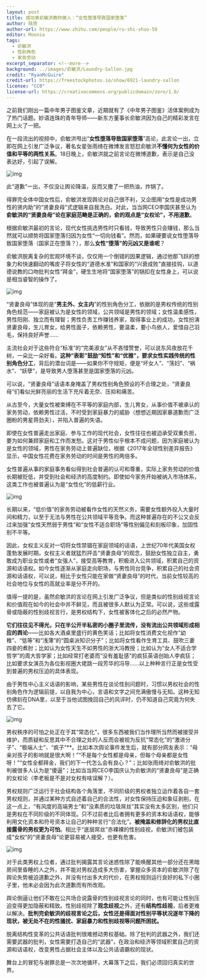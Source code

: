 ```yaml
---
layout: post
title: 成功男俞敏洪教你做人：“女性堕落导致国家堕落”
author: 陆贽
author-url: https://www.zhihu.com/people/ru-shi-shuo-59
editor: Moonia
tags:
  - 俞敏洪
  - 性别角色
  - 家务劳动
excerpt_separator: <!--more-->
background: ../images/俞敏洪/Laundry-Sallon.jpg
credit: "RyanMcGuire"
credit-url: https://freestockphotos.io/show/6921-laundry-sallon
license: "CC0"
license-url: https://creativecommons.org/publicdomain/zero/1.0/
---
```


<!--more-->



之前我们刚出一篇中年男子图鉴文章，近期就有了《中年男子图鉴》活体案例成为了热门话题。妙语连珠的青年导师——新东方董事长俞敏洪因为自己的精彩发言在网上火了一把。

在一段流出的视频中，俞敏洪甩出“**女性堕落导致国家堕落**”高论，此言论一出，立即在网上引发广泛争议，著名女星张雨绮在微博发言怒怼俞敏洪**不懂何为女性的价值和平等的两性关系**。18日晚上，俞敏洪就之前言论在微博道歉，表示是自己没表达好，引起了误解。



<img class="img-fluid" src="../images/俞敏洪/1bccea0727cf952163d938a6b32718ab-sz_233957.png" alt="img">



此“道歉”一出，不仅没让舆论降温，反而又撒了一把热油，炸锅了。



得罪完全体中国女性后，俞敏洪发现舆论对自己很不利，又企图用“女性是成功男性的贤内助”的“贤妻良母”式逻辑来自我洗白。对此，当当网CEO李国庆甚至认为**俞敏洪的“贤妻良母”论在家庭范畴是正确的，俞的观点是“女权论”，不用道歉**。



根据俞敏洪最初的言论，现代女性挑选男性时只看钱，导致男性只会赚钱，那么当然就可以顺势将国家堕落归因为女性“一切向钱看”。然而，如果硬要说女性堕落导致国家堕落（国家正在堕落？），那么**女性“堕落”的元凶又是谁呢**？

俞敏洪脱离复杂的宏观环境不谈，仅仅用一个倒错的因果逻辑，通过他那飞跃的想象力和快速翻动的嘴皮子将女性的“道德水准”和国家的“兴衰成败”直接挂钩，以道德说教的口吻批判女性“拜金”，硬生生地将“国家堕落”的锅扣在女性身上，可以说是相当睿智的操作了。



<img class="img-fluid" src="../images/俞敏洪/667e58797a3d5c616c1d32ca82563899-sz_383446.jpg" alt="img">



“贤妻良母”体现的是“**男主外、女主内**”的性别角色分工，依据的是男权传统的性别角色规范——家庭被认为是女性的领域，公共领域是男性的领域；女性温柔感性，男性阳刚、独立而有理智；男性负责工作赚钱养家，取得事业上的成功，女性扮演贤妻良母，生儿育女，给男性面子，依赖男性，要温柔，要小鸟依人，爱惜自己羽毛，保持良好声誉……

主流社会对于这些符合“标准”的“完美淑女”从不吝惜赞誉，可以说东风夜放花千树，一朵比一朵好看。**这种“表彰”鼓励“知性”和“优雅”，要求女性实践传统的性别角色分工**，背后的潜台词是——如果你不守规矩，便是“坏女人”、“荡妇”、“祸水”、“妖孽”，是导致男人堕落甚至是国家堕落的元凶。

可以说，“贤妻良母”话语本身掩盖了男权性别角色预设的不合理之处，“贤妻良母”们看似光鲜亮丽的生活下充斥着无奈、压抑和痛苦。

从古至今，大量女性被束缚在不平等的家庭内部，生儿育女，从事价值不被承认的家务劳动，依赖男性过活，不时受到家庭暴力的威胁（想想近期因家暴道歉而广泛圈粉的男星蒋劲夫），并陷入普遍的失语。

即使在女性普遍走出家庭、参与工作的现代社会，女性往往也被迫承受双重负担，要为如何兼顾家庭和工作而发愁。这对于男性似乎根本不成问题，因为家庭被认为是女性的领域，男性在家务劳动上普遍缺位，根据《2017年全球性别差异报告》显示，中国女性花费在家务劳动的时间是男性的两倍多。

女性普遍从事的家庭事务看似得到社会普遍的认可和尊重，实际上家务劳动的价值长期被贬低，并受到社会和经济的高度制约。即使如今家务开始被纳入市场体系，这类工作也被普遍认为是“女性化”的低薪行业。



<img class="img-fluid" src="../images/俞敏洪/60c05003418bea6a34a9fc6ae67318fd-sz_316707.jpg" alt="img">





长期以来，“低价值”的家务劳动被看作女性的天然义务，需要女性额外投入大量时间和精力，以至于无法与男性在公共领域平等竞争。而这种普遍存在的不公又会反过来加强“女性天然弱于男性”和“女性不适合职场”等性别偏见和刻板印象，加固性别不平等。

因此，女权主义反对一切将女性禁锢在家庭领域的话语，上世纪70年代美国女权蓬勃发展时期，女权主义者就猛烈抨击“贤妻良母”的观念，鼓励女性独立自主，勇敢成为职业女性或者“女强人”，接受高等教育，积极进入公共领域，积累自己的资源和话语权。如今女性逐渐从家庭走向职场，与男性同台竞争，积累自己的社会资源和话语权，可以说，相比于女性只能在家做“贤妻良母”的时代，当前女性较高的社会地位与女性的高就业率是分不开的。

值得一提的是，虽然俞敏洪的言论在网上引发广泛争议，但是类似的性别歧视言论和价值观在如今的社会中并不鲜见，而且被很多人默认为正常。可以说，这些或露骨或隐蔽的性别歧视言行，是男权结构下，女性被客体化之后的必然产物。

**它们往往见不得光，只在半公开半私密的小圈子里流传，没有流出公共领域形成相应的舆论**——比如各大酒桌里盛行的黄色笑话；比如将女性消费文化视作“幼稚”、“低等”和“浅薄”的“圆桌派知识分子”；比如将女性看作生育工具、鼓吹三妻四妾的煮肘；比如认为女性天生不如男性的浙大冯教授；比如认为“女人不适合学哲学”的周大哲学家；比如经常打老婆而“没有羞耻感”的疯狂英语创始人李疯狂；比如要求女演员为各位影视圈大佬跳一段芳华的冯导……以上种种言行正是女性受到普遍的男权压迫的具体表现。

由于男性中心主义话语的影响，某些男性在谈论性别问题时，习惯以男权社会的性别角色作为逻辑前提，以自我为中心，言语和文字之间充满傲慢与无知。这种无知仿佛刻在DNA里，以至于当他试图挽回自己的风评时，仍不知道自己究竟为何失去了它。



<img class="img-fluid" src="../images/俞敏洪/0bb621fa04cae63dc8f0d80ba2d92040-sz_222241.png" alt="img">



男权秩序的可怕之处正在于其“常态化”，很多东西被我们当作理所当然而被接受并维护，而质疑和反思其中不合理之处的人反而会被视为反抗“常态化”的“激进分子”、“极端人士”、“疯子”**。比如本次舆论事件发生后，就有部分网友表示：“母亲对孩子的影响就是很大啊！”“不是每个女性都是母亲，但每个母亲都是女性呀！”“女性全都拜金，我们的下一代怎么会有良心？”；比如张雨绮对俞敏洪的批判被很多人认为是“傻逼”；比如当当网CEO李国庆认为俞敏洪的“贤妻良母”是正确的女权论（李老板是不是对女权有啥误解？）。

男权规则广泛运行于社会结构各个角落里，不同阶级的男权者独立运作着各自一套男权规则，并通过某种方式自述着自己的合法性，对女性保持压迫和象征剥削，在这一点上，“有风度的高端男士”和“没素质的垃圾屌丝”其实没有太多区别，他们只是男权在不同阶级的不同体现。只不过前者比后者拥有更多的资本和话语权，能够利用文化资本和符号资本让自己的种种言行“合法化”。**被掩盖和修辞化的男权比直接露骨的男权更为可怕**。相比于“底层屌丝”赤裸裸的性别歧视，俞敏洪们被包装成“女权”的“贤妻良母”论更容易被人接受，也更有危害。



<img class="img-fluid" src="../images/俞敏洪/1e614ddd9cb0b34bfe48af03fbead171-sz_215807.jpg" alt="img">



对于此类男权上位者，通过批判揭露其言论迷惑性除了能唤醒其他一部分还在黑暗房间里昏睡的人之外，并不能对男权造成多大伤害，掌握众多资本的俞敏洪除了在舆论失势被迫道歉之外，并没有付出多大的代价，在男权规则运行良好的私下小圈子里，他未必会因为此次道歉而有所改观。

舆论倒逼让他们不敢在公共场合说露骨的性别歧视言论的同时，也有可能让性别压迫变得更加隐蔽和精致。性别歧视除了**观念歧视**之外，还有**结构性歧视**，后者更难以解决。**批判完俞敏洪的歧视言论之后，女性还是得面对性别平等状况逐年下降的现状，被无处不在的性骚扰、家庭暴力和性别歧视等问题所困扰。**

脱离结构性变革的公共话语批判很难撼动男权基础。除了批判的武器之外，我们还需要武器的批判，女性需要打造自己的“武器”，在政治和经济等领域积累自己的资源和话语权，改变男性占据社会主体以及公共话语霸权的现状。

舞台上的冒犯与谢罪总是一次次地循环，大幕落下之后，我们必须回归真实的世界。